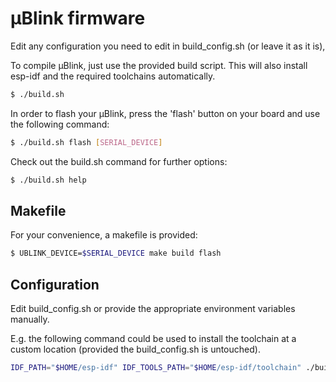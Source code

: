 # µBlink firmware

Edit any configuration you need to edit in build_config.sh (or leave it as it is),

To compile µBlink, just use the provided build script. This will also install esp-idf and
the required toolchains automatically.

```sh
$ ./build.sh
```

In order to flash your µBlink, press the 'flash' button on your board and
use the following command:

```sh
$ ./build.sh flash [SERIAL_DEVICE]
```

Check out the build.sh command for further options:

```sh
$ ./build.sh help
```

## Makefile

For your convenience, a makefile is provided:

```sh
$ UBLINK_DEVICE=$SERIAL_DEVICE make build flash
```

## Configuration

Edit build_config.sh or provide the appropriate environment variables manually.

E.g. the following command could be used to install the toolchain at a custom location (provided the build_config.sh is untouched).

```sh
IDF_PATH="$HOME/esp-idf" IDF_TOOLS_PATH="$HOME/esp-idf/toolchain" ./build.sh setup_toolchain
```
